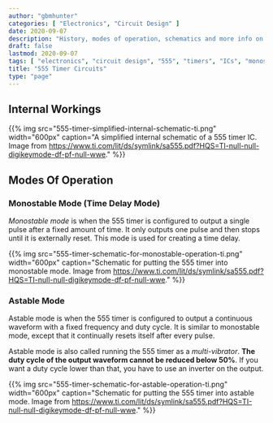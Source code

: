 ```yaml
---
author: "gbmhunter"
categories: [ "Electronics", "Circuit Design" ]
date: 2020-09-07
description: "History, modes of operation, schematics and more info on the historic and ubiquitous 555 timer IC."
draft: false
lastmod: 2020-09-07
tags: [ "electronics", "circuit design", "555", "timers", "ICs", "monostable", "astable", "PWM", "duty cycle", "multi-vibrator" ]
title: "555 Timer Circuits"
type: "page"
---
```


## Internal Workings

{{% img src="555-timer-simplified-internal-schematic-ti.png" width="600px" caption="A simplified internal schematic of a 555 timer IC. Image from https://www.ti.com/lit/ds/symlink/sa555.pdf?HQS=TI-null-null-digikeymode-df-pf-null-wwe." %}}

## Modes Of Operation

### Monostable Mode (Time Delay Mode)

_Monostable mode_ is when the 555 timer is configured to output a single pulse after a fixed amount of time. It only outputs one pulse and then stops until it is externally reset. This mode is used for creating a time delay.

{{% img src="555-timer-schematic-for-monostable-operation-ti.png" width="600px" caption="Schematic for putting the 555 timer into monostable mode. Image from https://www.ti.com/lit/ds/symlink/sa555.pdf?HQS=TI-null-null-digikeymode-df-pf-null-wwe." %}}

### Astable Mode

Astable mode is when the 555 timer is configured to output a continuous waveform with a fixed frequency and duty cycle. It is similar to monostable mode, except that it continually resets itself after every pulse.

Astable mode is also called running the 555 timer as a _multi-vibrator_. **The duty cycle of the output waveform cannot be reduced below 50%**. If you want a duty cycle lower than that, you have to use an inverter on the output.

{{% img src="555-timer-schematic-for-astable-operation-ti.png" width="600px" caption="Schematic for putting the 555 timer into astable mode. Image from https://www.ti.com/lit/ds/symlink/sa555.pdf?HQS=TI-null-null-digikeymode-df-pf-null-wwe." %}}